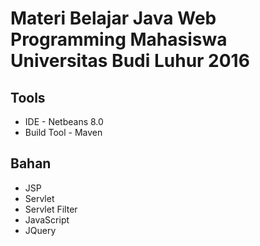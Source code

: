 Materi Belajar Java Web Programming Mahasiswa Universitas Budi Luhur 2016
===========

Tools
-------------------
* IDE - Netbeans 8.0
* Build Tool - Maven


Bahan
-------------------
* JSP
* Servlet
* Servlet Filter
* JavaScript
* JQuery